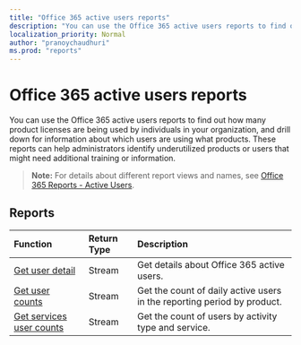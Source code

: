 ```yaml
---
title: "Office 365 active users reports"
description: "You can use the Office 365 active users reports to find out how many product licenses are being used by individuals in your organization, and drill down for information about which users are using what products. These reports can help administrators identify underutilized products or users that might need additional training or information."
localization_priority: Normal
author: "pranoychaudhuri"
ms.prod: "reports"
---
```


# Office 365 active users reports

You can use the Office 365 active users reports to find out how many product licenses are being used by individuals in your organization, and drill down for information about which users are using what products. These reports can help administrators identify underutilized products or users that might need additional training or information.

> **Note:** For details about different report views and names, see [Office 365 Reports - Active Users](https://support.office.com/client/Active-Users-fc1cf1d0-cd84-43fd-adb7-a4c4dfa8112d).

## Reports
| Function                                 | Return Type | Description                              |
| :--------------------------------------- | :---------- | :--------------------------------------- |
| [Get user detail](../api/reportroot-getoffice365activeuserdetail.md) | Stream      | Get details about Office 365 active users. |
| [Get user counts](../api/reportroot-getoffice365activeusercounts.md) | Stream      | Get the count of daily active users in the reporting period by product. |
| [Get services user counts](../api/reportroot-getoffice365servicesusercounts.md) | Stream      | Get the count of users by activity type and service. |
